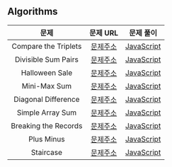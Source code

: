 ## Algorithms

|         문제         |                                                  문제 URL                                                   |                문제 풀이                |
| :------------------: | :---------------------------------------------------------------------------------------------------------: | :-------------------------------------: |
| Compare the Triplets |      [문제주소](https://www.hackerrank.com/challenges/compare-the-triplets/problem?isFullScreen=true)       | [JavaScript](./Compare_the_Triplets.js) |
| Divisible Sum Pairs  |       [문제주소](https://www.hackerrank.com/challenges/divisible-sum-pairs/problem?isFullScreen=true)       | [JavaScript](./Divisible_Sum_Pairs.js)  |
|    Halloween Sale    |         [문제주소](https://www.hackerrank.com/challenges/halloween-sale/problem?isFullScreen=true)          |    [JavaScript](./Halloween_Sale.js)    |
|     Mini-Max Sum     |          [문제주소](https://www.hackerrank.com/challenges/mini-max-sum/problem?isFullScreen=true)           |     [JavaScript](./Mini-Max_Sum.js)     |
| Diagonal Difference  |       [문제주소](https://www.hackerrank.com/challenges/diagonal-difference/problem?isFullScreen=true)       | [JavaScript](./Diagonal_Difference.js)  |
|   Simple Array Sum   |        [문제주소](https://www.hackerrank.com/challenges/simple-array-sum/problem?isFullScreen=true)         |   [JavaScript](./Simple_Array_Sum.js)   |
| Breaking the Records | [문제주소](https://www.hackerrank.com/challenges/breaking-best-and-worst-records/problem?isFullScreen=true) | [JavaScript](./Breaking_the_Records.js) |
|      Plus Minus      |           [문제주소](https://www.hackerrank.com/challenges/plus-minus/problem?isFullScreen=true)            |      [JavaScript](./Plus_Minus.js)      |
|      Staircase       |            [문제주소](https://www.hackerrank.com/challenges/staircase/problem?isFullScreen=true)            |      [JavaScript](./Staircase.js)       |
